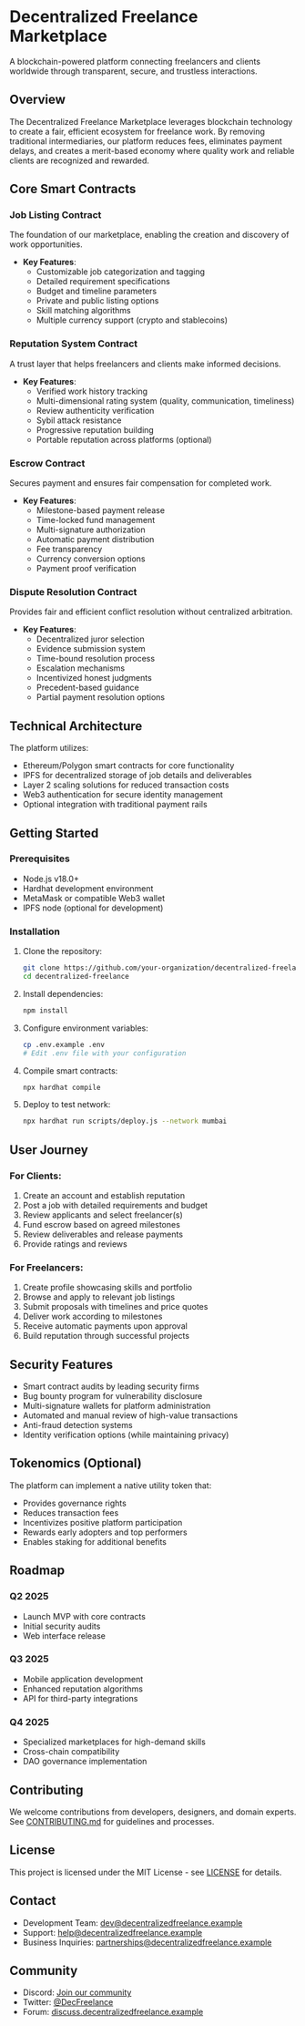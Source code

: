 # Decentralized Freelance Marketplace

A blockchain-powered platform connecting freelancers and clients worldwide through transparent, secure, and trustless interactions.

## Overview

The Decentralized Freelance Marketplace leverages blockchain technology to create a fair, efficient ecosystem for freelance work. By removing traditional intermediaries, our platform reduces fees, eliminates payment delays, and creates a merit-based economy where quality work and reliable clients are recognized and rewarded.

## Core Smart Contracts

### Job Listing Contract

The foundation of our marketplace, enabling the creation and discovery of work opportunities.

- **Key Features**:
    - Customizable job categorization and tagging
    - Detailed requirement specifications
    - Budget and timeline parameters
    - Private and public listing options
    - Skill matching algorithms
    - Multiple currency support (crypto and stablecoins)

### Reputation System Contract

A trust layer that helps freelancers and clients make informed decisions.

- **Key Features**:
    - Verified work history tracking
    - Multi-dimensional rating system (quality, communication, timeliness)
    - Review authenticity verification
    - Sybil attack resistance
    - Progressive reputation building
    - Portable reputation across platforms (optional)

### Escrow Contract

Secures payment and ensures fair compensation for completed work.

- **Key Features**:
    - Milestone-based payment release
    - Time-locked fund management
    - Multi-signature authorization
    - Automatic payment distribution
    - Fee transparency
    - Currency conversion options
    - Payment proof verification

### Dispute Resolution Contract

Provides fair and efficient conflict resolution without centralized arbitration.

- **Key Features**:
    - Decentralized juror selection
    - Evidence submission system
    - Time-bound resolution process
    - Escalation mechanisms
    - Incentivized honest judgments
    - Precedent-based guidance
    - Partial payment resolution options

## Technical Architecture

The platform utilizes:
- Ethereum/Polygon smart contracts for core functionality
- IPFS for decentralized storage of job details and deliverables
- Layer 2 scaling solutions for reduced transaction costs
- Web3 authentication for secure identity management
- Optional integration with traditional payment rails

## Getting Started

### Prerequisites
- Node.js v18.0+
- Hardhat development environment
- MetaMask or compatible Web3 wallet
- IPFS node (optional for development)

### Installation

1. Clone the repository:
   ```bash
   git clone https://github.com/your-organization/decentralized-freelance.git
   cd decentralized-freelance
   ```

2. Install dependencies:
   ```bash
   npm install
   ```

3. Configure environment variables:
   ```bash
   cp .env.example .env
   # Edit .env file with your configuration
   ```

4. Compile smart contracts:
   ```bash
   npx hardhat compile
   ```

5. Deploy to test network:
   ```bash
   npx hardhat run scripts/deploy.js --network mumbai
   ```

## User Journey

### For Clients:
1. Create an account and establish reputation
2. Post a job with detailed requirements and budget
3. Review applicants and select freelancer(s)
4. Fund escrow based on agreed milestones
5. Review deliverables and release payments
6. Provide ratings and reviews

### For Freelancers:
1. Create profile showcasing skills and portfolio
2. Browse and apply to relevant job listings
3. Submit proposals with timelines and price quotes
4. Deliver work according to milestones
5. Receive automatic payments upon approval
6. Build reputation through successful projects

## Security Features

- Smart contract audits by leading security firms
- Bug bounty program for vulnerability disclosure
- Multi-signature wallets for platform administration
- Automated and manual review of high-value transactions
- Anti-fraud detection systems
- Identity verification options (while maintaining privacy)

## Tokenomics (Optional)

The platform can implement a native utility token that:
- Provides governance rights
- Reduces transaction fees
- Incentivizes positive platform participation
- Rewards early adopters and top performers
- Enables staking for additional benefits

## Roadmap

### Q2 2025
- Launch MVP with core contracts
- Initial security audits
- Web interface release

### Q3 2025
- Mobile application development
- Enhanced reputation algorithms
- API for third-party integrations

### Q4 2025
- Specialized marketplaces for high-demand skills
- Cross-chain compatibility
- DAO governance implementation

## Contributing

We welcome contributions from developers, designers, and domain experts. See [CONTRIBUTING.md](CONTRIBUTING.md) for guidelines and processes.

## License

This project is licensed under the MIT License - see [LICENSE](LICENSE) for details.

## Contact

- Development Team: dev@decentralizedfreelance.example
- Support: help@decentralizedfreelance.example
- Business Inquiries: partnerships@decentralizedfreelance.example

## Community

- Discord: [Join our community](https://discord.gg/decentralizedfreelance)
- Twitter: [@DecFreelance](https://twitter.com/decfreelance)
- Forum: [discuss.decentralizedfreelance.example](https://discuss.decentralizedfreelance.example)
